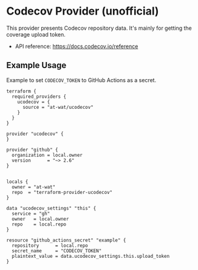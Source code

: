 # Codecov Provider (unofficial)

This provider presents Codecov repository data.
It's mainly for getting the coverage upload token.

- API reference: https://docs.codecov.io/reference

## Example Usage

Example to set `CODECOV_TOKEN` to GitHub Actions as a secret.
```hcl
terraform {
  required_providers {
    ucodecov = {
      source = "at-wat/ucodecov"
    }
  }
}

provider "ucodecov" {
}

provider "github" {
  organization = local.owner
  version      = "~> 2.6"
}


locals {
  owner = "at-wat"
  repo  = "terraform-provider-ucodecov"
}

data "ucodecov_settings" "this" {
  service = "gh"
  owner   = local.owner
  repo    = local.repo
}

resource "github_actions_secret" "example" {
  repository      = local.repo
  secret_name     = "CODECOV_TOKEN"
  plaintext_value = data.ucodecov_settings.this.upload_token
}
```
